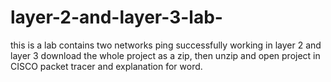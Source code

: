 # layer-2-and-layer-3-lab-
this is a lab contains two networks ping successfully working in layer 2 and layer 3 
download the whole project as a zip, then unzip and open project in CISCO packet tracer and explanation for word.   
